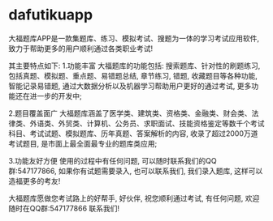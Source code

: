 # dafutikuapp
大福题库APP是一款集题库、练习、模拟考试、搜题为一体的学习考试应用软件, 致力于帮助更多的用户顺利通过各类职业考试!

其主要特点如下:
1.功能丰富
大福题库的功能包括: 搜索题库、针对性的刷题练习, 包括真题、模拟题、重点题、易错题总结, 章节练习, 错题, 收藏题目等各种功能, 智能记录易错题, 通过大数据分析以及机器学习帮助用户更好的通过考试, 更多功能还在进一步的开发中;

2.题目覆盖面广
大福题库涵盖了医学类、建筑类、资格类、金融类、财会类、法律类、外语类、外贸类、计算机、公务员、求职面试、技能资格鉴定等数千个考试科目、考试试题、模拟题库、历年真题、答案解析的内容, 收录了超过2000万道考试题目, 是市面上最全面最专业的题库类应用;

3.功能友好方便
使用的过程中有任何问题, 可以随时联系我们的QQ群:547177866, 如果你有试题需要录入, 也可以联系我们, 我们录入题库, 这样可以造福更多的考友!

大福题库愿做您考试路上的好帮手, 好伙伴, 祝您顺利通过考试, 有任何问题, 欢迎随时在QQ群:547177866 联系我们!
